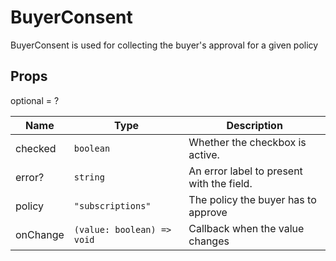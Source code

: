 # BuyerConsent

BuyerConsent is used for collecting the buyer's approval for a given policy

## Props

optional = ?

| Name     | Type                                  | Description                               |
| -------- | ------------------------------------- | ----------------------------------------- |
| checked  | <code>boolean</code>                  | Whether the checkbox is active.           |
| error?   | <code>string</code>                   | An error label to present with the field. |
| policy   | <code>"subscriptions"</code>          | The policy the buyer has to approve       |
| onChange | <code>(value: boolean) => void</code> | Callback when the value changes           |
